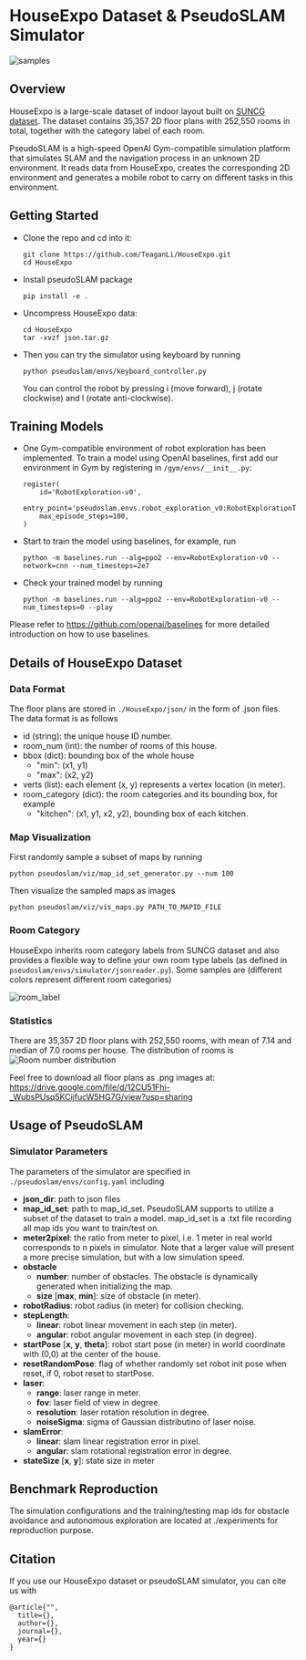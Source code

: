 # HouseExpo Dataset & PseudoSLAM Simulator
![samples](http://www.ee.cuhk.edu.hk/~tgli/TingguangLi_files/collection.png)

## Overview
HouseExpo is a large-scale dataset of indoor layout built on [SUNCG dataset](http://suncg.cs.princeton.edu/#). The dataset contains 35,357 2D floor plans with 252,550 rooms in total, together with the category label of each room.

PseudoSLAM is a high-speed OpenAI Gym-compatible simulation platform that simulates SLAM and the navigation process in an unknown 2D environment. It reads data from HouseExpo, creates the corresponding 2D environment and generates a mobile robot to carry on different tasks in this environment. 

## Getting Started
- Clone the repo and cd into it:
  ```
  git clone https://github.com/TeaganLi/HouseExpo.git
  cd HouseExpo
  ```
- Install pseudoSLAM package
  ```
  pip install -e .
  ```
- Uncompress HouseExpo data:
  ```
  cd HouseExpo
  tar -xvzf json.tar.gz
  ```
- Then you can try the simulator using keyboard by running 
  ```
  python pseudoslam/envs/keyboard_controller.py
  ```
  You can control the robot by pressing i (move forward), j (rotate clockwise) and l (rotate anti-clockwise).

  
## Training Models
- One Gym-compatible environment of robot exploration has been implemented. To train a model using OpenAI baselines, first add our environment in Gym by registering in `/gym/envs/__init__.py`:
  ```
  register(
      id='RobotExploration-v0',
      entry_point='pseudoslam.envs.robot_exploration_v0:RobotExplorationT0',
      max_episode_steps=100,
  )
  ```
- Start to train the model using baselines, for example, run
  ```
  python -m baselines.run --alg=ppo2 --env=RobotExploration-v0 --network=cnn --num_timesteps=2e7
  ```
- Check your trained model by running
  ```
  python -m baselines.run --alg=ppo2 --env=RobotExploration-v0 --num_timesteps=0 --play
  ```
Please refer to https://github.com/openai/baselines for more detailed introduction on how to use baselines.

## Details of HouseExpo Dataset
### Data Format
The floor plans are stored in `./HouseExpo/json/` in the form of .json files. The data format is as follows
* id (string): the unique house ID number.
* room_num (int): the number of rooms of this house.
* bbox (dict): bounding box of the whole house
   * "min": (x1, y1)
   * "max": (x2, y2)
* verts (list): each element (x, y) represents a vertex location (in meter).
* room_category (dict): the room categories and its bounding box, for example
   * "kitchen": (x1, y1, x2, y2), bounding box of each kitchen.

### Map Visualization
First randomly sample a subset of maps by running
```
python pseudoslam/viz/map_id_set_generator.py --num 100
```
Then visualize the sampled maps as images 
```
python pseudoslam/viz/vis_maps.py PATH_TO_MAPID_FILE
```
   
### Room Category
HouseExpo inherits room category labels from SUNCG dataset and  also provides a flexible way to define your own room type labels (as defined in `pseudoslam/envs/simulator/jsonreader.py`). Some samples are (different colors represent different room categories)

![room_label](http://www.ee.cuhk.edu.hk/~tgli/TingguangLi_files/room_label.png) 

### Statistics
There are 35,357 2D floor plans with 252,550 rooms, with mean of 7.14 and median of 7.0 rooms per house. The distribution of rooms is
![Room number distribution](http://www.ee.cuhk.edu.hk/~tgli/TingguangLi_files/room_label_dist.png)

Feel free to download all floor plans as .png images at:
https://drive.google.com/file/d/12CU51Fhi-_WubsPUsq5KCijfucW5HG7G/view?usp=sharing

## Usage of PseudoSLAM
### Simulator Parameters
The parameters of the simulator are specified in `./pseudoslam/envs/config.yaml` including
* **json_dir**: path to json files
* **map_id_set**: path to map_id_set. PseudoSLAM supports to utilize a subset of the dataset to train a model. map_id_set is a .txt file recording all map ids you want to train/test on.
* **meter2pixel**: the ratio from meter to pixel, i.e. 1 meter in real world corresponds to n pixels in simulator. Note that a larger value will present a more precise simulation, but with a low simulation speed.
* **obstacle**
  * **number**: number of obstacles. The obstacle is dynamically generated when initializing the map.
  * **size** [**max**, **min**]: size of obstacle (in meter).
* **robotRadius**: robot radius (in meter) for collision checking.
* **stepLength**:
  * **linear**: robot linear movement in each step (in meter).
  * **angular**: robot angular movement in each step (in degree).
* **startPose** [**x**, **y**, **theta**]: robot start pose (in meter) in world coordinate with (0,0) at the center of the house.
* **resetRandomPose**: flag of whether randomly set robot init pose when reset, if 0, robot reset to startPose.
* **laser**:
  * **range**: laser range in meter.
  * **fov**: laser field of view in degree.
  * **resolution**: laser rotation resolution in degree.
  * **noiseSigma**: sigma of Gaussian distributino of laser noise.
* **slamError**:
  * **linear**: slam linear registration error in pixel.
  * **angular**: slam rotational registration error in degree.
* **stateSize** [**x**, **y**]: state size in meter

## Benchmark Reproduction
The simulation configurations and the training/testing map ids for obstacle avoidance and autonomous exploration are located at ./experiments for reproduction purpose.

## Citation
If you use our HouseExpo dataset or pseudoSLAM simulator, you can cite us with
```
@article{"",
  title={},
  author={},
  journal={},
  year={}
}
```
